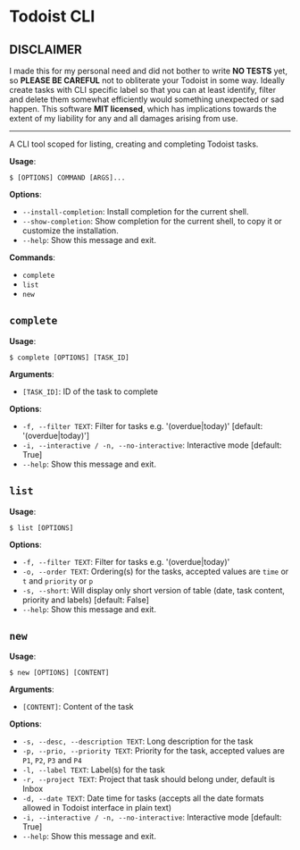 # Todoist CLI

## DISCLAIMER
I made this for my personal need and did not bother to write **NO TESTS** yet, so **PLEASE BE CAREFUL** not to obliterate your Todoist in some way. Ideally create tasks with CLI specific label so that you can at least identify, filter and delete them somewhat efficiently would something
unexpected or sad happen. This software **MIT licensed**, which has implications towards the extent of my liability for any and all damages arising from use.

---


A CLI tool scoped for listing, creating and completing Todoist tasks.

**Usage**:

```console
$ [OPTIONS] COMMAND [ARGS]...
```

**Options**:

* `--install-completion`: Install completion for the current shell.
* `--show-completion`: Show completion for the current shell, to copy it or customize the installation.
* `--help`: Show this message and exit.

**Commands**:

* `complete`
* `list`
* `new`

## `complete`

**Usage**:

```console
$ complete [OPTIONS] [TASK_ID]
```

**Arguments**:

* `[TASK_ID]`: ID of the task to complete

**Options**:

* `-f, --filter TEXT`: Filter for tasks e.g. '(overdue|today)' [default: '(overdue|today)']
* `-i, --interactive / -n, --no-interactive`: Interactive mode  [default: True]
* `--help`: Show this message and exit.

## `list`

**Usage**:

```console
$ list [OPTIONS]
```

**Options**:

* `-f, --filter TEXT`: Filter for tasks e.g. '(overdue|today)'
* `-o, --order TEXT`: Ordering(s) for the tasks, accepted values are `time` or `t` and `priority` or `p`
* `-s, --short`: Will display only short version of table (date, task content, priority and labels)  [default: False]
* `--help`: Show this message and exit.

## `new`

**Usage**:

```console
$ new [OPTIONS] [CONTENT]
```

**Arguments**:

* `[CONTENT]`: Content of the task

**Options**:

* `-s, --desc, --description TEXT`: Long description for the task
* `-p, --prio, --priority TEXT`: Priority for the task, accepted values are `P1`, `P2`, `P3` and `P4`
* `-l, --label TEXT`: Label(s) for the task
* `-r, --project TEXT`: Project that task should belong under, default is Inbox
* `-d, --date TEXT`: Date time for tasks (accepts all the date formats allowed in Todoist interface in plain text)
* `-i, --interactive / -n, --no-interactive`: Interactive mode  [default: True]
* `--help`: Show this message and exit.

